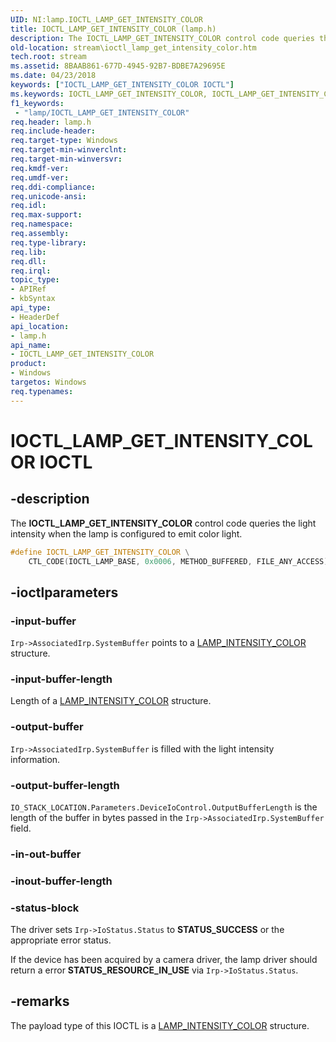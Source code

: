 ```yaml
---
UID: NI:lamp.IOCTL_LAMP_GET_INTENSITY_COLOR
title: IOCTL_LAMP_GET_INTENSITY_COLOR (lamp.h)
description: The IOCTL_LAMP_GET_INTENSITY_COLOR control code queries the light intensity when the lamp is configured to emit color light.
old-location: stream\ioctl_lamp_get_intensity_color.htm
tech.root: stream
ms.assetid: 8BAAB861-677D-4945-92B7-BDBE7A29695E
ms.date: 04/23/2018
keywords: ["IOCTL_LAMP_GET_INTENSITY_COLOR IOCTL"]
ms.keywords: IOCTL_LAMP_GET_INTENSITY_COLOR, IOCTL_LAMP_GET_INTENSITY_COLOR control, IOCTL_LAMP_GET_INTENSITY_COLOR control code [Streaming Media Devices], lamp/IOCTL_LAMP_GET_INTENSITY_COLOR, stream.ioctl_lamp_get_intensity_color
f1_keywords:
 - "lamp/IOCTL_LAMP_GET_INTENSITY_COLOR"
req.header: lamp.h
req.include-header: 
req.target-type: Windows
req.target-min-winverclnt: 
req.target-min-winversvr: 
req.kmdf-ver: 
req.umdf-ver: 
req.ddi-compliance: 
req.unicode-ansi: 
req.idl: 
req.max-support: 
req.namespace: 
req.assembly: 
req.type-library: 
req.lib: 
req.dll: 
req.irql: 
topic_type:
- APIRef
- kbSyntax
api_type:
- HeaderDef
api_location:
- lamp.h
api_name:
- IOCTL_LAMP_GET_INTENSITY_COLOR
product:
- Windows
targetos: Windows
req.typenames: 
---
```


# IOCTL_LAMP_GET_INTENSITY_COLOR IOCTL

## -description

The **IOCTL_LAMP_GET_INTENSITY_COLOR** control code queries the light intensity when the lamp is configured to emit color light.

```cpp
#define IOCTL_LAMP_GET_INTENSITY_COLOR \
    CTL_CODE(IOCTL_LAMP_BASE, 0x0006, METHOD_BUFFERED, FILE_ANY_ACCESS)
```

## -ioctlparameters

### -input-buffer

`Irp->AssociatedIrp.SystemBuffer` points to a [LAMP_INTENSITY_COLOR](https://docs.microsoft.com/windows-hardware/drivers/ddi/lamp/ns-lamp-lamp_intensity_color) structure.

### -input-buffer-length

Length of a [LAMP_INTENSITY_COLOR](https://docs.microsoft.com/windows-hardware/drivers/ddi/lamp/ns-lamp-lamp_intensity_color) structure.

### -output-buffer

`Irp->AssociatedIrp.SystemBuffer` is filled with the light intensity information.

### -output-buffer-length

`IO_STACK_LOCATION.Parameters.DeviceIoControl.OutputBufferLength` is the length of the buffer in bytes passed in the `Irp->AssociatedIrp.SystemBuffer` field.

### -in-out-buffer

### -inout-buffer-length

### -status-block

The driver sets `Irp->IoStatus.Status` to **STATUS_SUCCESS** or the appropriate error status.

If the device has been acquired by a camera driver, the lamp driver should return a error **STATUS_RESOURCE_IN_USE** via `Irp->IoStatus.Status`.

## -remarks

The payload type of this IOCTL is a [LAMP_INTENSITY_COLOR](https://docs.microsoft.com/windows-hardware/drivers/ddi/lamp/ns-lamp-lamp_intensity_color) structure.

